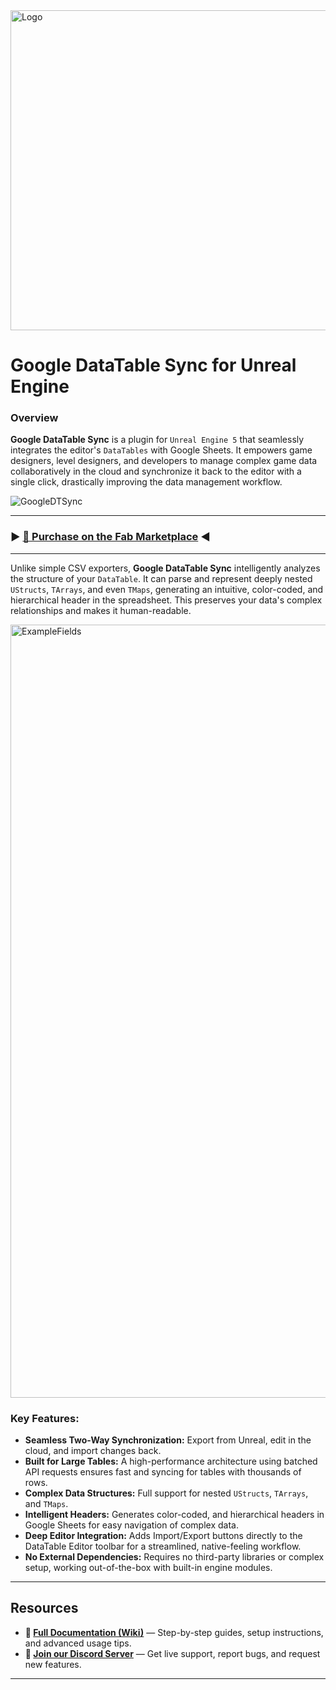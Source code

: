 
<img width="648" height="512" alt="Logo" src="https://github.com/user-attachments/assets/fcb2eb5c-7b2f-4b4b-a721-afd6d6f83949" />

# Google DataTable Sync for Unreal Engine

### Overview

**Google DataTable Sync** is a plugin for `Unreal Engine 5` that seamlessly integrates the editor's `DataTables` with Google Sheets. It empowers game designers, level designers, and developers to manage complex game data collaboratively in the cloud and synchronize it back to the editor with a single click, drastically improving the data management workflow.

![GoogleDTSync](https://github.com/user-attachments/assets/48bc5e8c-eab1-4b8e-9c4d-2591993c1e17)

---

### ► [🛒 Purchase on the Fab Marketplace](https://your-fab-link.com) ◄

---

Unlike simple CSV exporters, **Google DataTable Sync** intelligently analyzes the structure of your `DataTable`. It can parse and represent deeply nested `UStructs`, `TArrays`, and even `TMaps`, generating an intuitive, color-coded, and hierarchical header in the spreadsheet. This preserves your data's complex relationships and makes it human-readable.

<img width="2757" height="1237" alt="ExampleFields" src="https://github.com/user-attachments/assets/e0ce1119-3fb6-43b4-bbfb-a085b3903a4e" />

### Key Features:

*   **Seamless Two-Way Synchronization:** Export from Unreal, edit in the cloud, and import changes back.
*   **Built for Large Tables:** A high-performance architecture using batched API requests ensures fast and syncing for tables with thousands of rows.
*   **Complex Data Structures:** Full support for nested `UStructs`, `TArrays`, and `TMaps`.
*   **Intelligent Headers:** Generates color-coded, and hierarchical headers in Google Sheets for easy navigation of complex data.
*   **Deep Editor Integration:** Adds Import/Export buttons directly to the DataTable Editor toolbar for a streamlined, native-feeling workflow.
*   **No External Dependencies:** Requires no third-party libraries or complex setup, working out-of-the-box with built-in engine modules.

---

## Resources

*   **📖 [Full Documentation (Wiki)](https://github.com/YOUR_USERNAME/YOUR_REPO_NAME/wiki)** — Step-by-step guides, setup instructions, and advanced usage tips.
*   **💬 [Join our Discord Server](https://discord.gg/YOUR_INVITE_CODE)** — Get live support, report bugs, and request new features.

---
